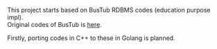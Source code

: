 This project starts based on BusTub RDBMS codes (education purpose impl).  
Original codes of BusTub is [here](https://github.com/cmu-db/bustub).
  
Firstly, porting codes in C++ to these in Golang is planned.  
